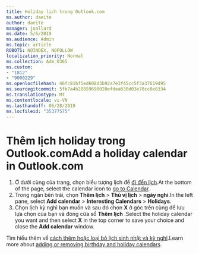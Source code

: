 ```yaml
---
title: Holiday lịch trong Outlook.com
ms.author: daeite
author: daeite
manager: joallard
ms.date: 5/6/2019
ms.audience: Admin
ms.topic: article
ROBOTS: NOINDEX, NOFOLLOW
localization_priority: Normal
ms.collection: Adm_O365
ms.custom:
- "1812"
- "9000229"
ms.openlocfilehash: 46fc81bf5ed608d3b92a7e3f45cc5f3a37619d95
ms.sourcegitcommit: 5fb7a4b28859690020efdea630d03e70cc0e6334
ms.translationtype: MT
ms.contentlocale: vi-VN
ms.lasthandoff: 06/28/2019
ms.locfileid: "35377575"
---
```

# <a name="add-a-holiday-calendar-in-outlookcom"></a><span data-ttu-id="be79d-102">Thêm lịch holiday trong Outlook.com</span><span class="sxs-lookup"><span data-stu-id="be79d-102">Add a holiday calendar in Outlook.com</span></span>

1. <span data-ttu-id="be79d-103">Ở dưới cùng của trang, chọn biểu tượng lịch để [đi đến lịch](https://outlook.live.com/mail/calendar).</span><span class="sxs-lookup"><span data-stu-id="be79d-103">At the bottom of the page, select the calendar icon to [go to Calendar](https://outlook.live.com/mail/calendar).</span></span>
1. <span data-ttu-id="be79d-104">Trong ngăn bên trái, chọn **Thêm lịch** > **Thú vị lịch** > **ngày nghỉ**.</span><span class="sxs-lookup"><span data-stu-id="be79d-104">In the left pane, select **Add calendar** > **Interesting Calendars** > **Holidays**.</span></span>
1. <span data-ttu-id="be79d-105">Chọn lịch kỳ nghỉ bạn muốn và sau đó chọn **X** ở góc trên cùng để lưu lựa chọn của bạn và đóng cửa sổ **Thêm lịch** .</span><span class="sxs-lookup"><span data-stu-id="be79d-105">Select the holiday calendar you want and then select **X** in the top corner to save your choice and close the **Add calendar** window.</span></span>

<span data-ttu-id="be79d-106">Tìm hiểu thêm về [cách thêm hoặc loại bỏ lịch sinh nhật và kỳ nghỉ](https://support.office.com/article/b8e636da-fda8-413f-940e-68396efa49a6).</span><span class="sxs-lookup"><span data-stu-id="be79d-106">Learn more about [adding or removing birthday and holiday calendars](https://support.office.com/article/b8e636da-fda8-413f-940e-68396efa49a6).</span></span>